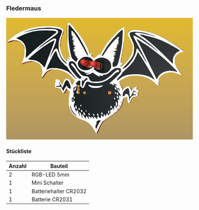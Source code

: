 ### Fledermaus

![image](https://github.com/frankyhub/Loetkurs/blob/master/L5-Fledermaus/L4-Fledermaus.png)

#### Stückliste                                            

|Anzahl| Bauteil                           |
|------|-----------------------------------|
|    2 | RGB-LED 5mm                       | 
|    1 | Mini Schalter    	 	             | 
|    1 | Batteriehalter CR2032        	   |
|    1 | Batterie CR2031                   |

